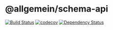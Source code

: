 
# @allgemein/schema-api

[![Build Status](https://travis-ci.org/allgemein-node/schema-api.svg?branch=master)](https://travis-ci.org/allgemein-node/schema-api)
[![codecov](https://codecov.io/gh/allgemein-node/schema-api/branch/master/graph/badge.svg)](https://codecov.io/gh/allgemein-node/schema-api)
[![Dependency Status](https://david-dm.org/allgemein-node/schema-api.svg)](https://david-dm.org/allgemein-node/schema-api)
